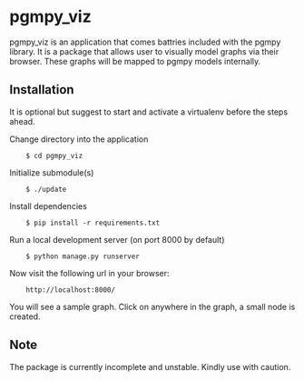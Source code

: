 pgmpy_viz
=========

pgmpy_viz is an application that comes battries included with the pgmpy library.
It is a package that allows user to visually model graphs via their browser.
These graphs will be mapped to pgmpy models internally.


Installation
------------
It is optional but suggest to start and activate a virtualenv before the steps ahead.

Change directory into the application

        $ cd pgmpy_viz


Initialize submodule(s)

        $ ./update

Install dependencies

        $ pip install -r requirements.txt

Run a local development server (on port 8000 by default)

        $ python manage.py runserver

Now visit the following url in your browser:

        http://localhost:8000/

You will see a sample graph. Click on anywhere in the graph, a small node is created.

Note
----
The package is currently incomplete and unstable. Kindly use with caution.

